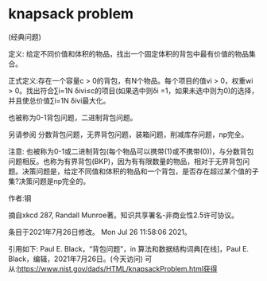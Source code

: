 # knapsack problem


(经典问题)



定义:
给定不同价值和体积的物品，找出一个固定体积的背包中最有价值的物品集合。



正式定义:存在一个容量c > 0的背包，有N个物品。每个项目的值vi > 0，权重wi > 0。找出符合∑i=1N δivi≤c的项目(如果选中则δi =1，如果未选中则为0)的选择，并且使总价值∑i=1N δivi最大化。



也被称为0-1背包问题，二进制背包问题。



另请参阅
分数背包问题，无界背包问题，装箱问题，削减库存问题，np完全。



注意:
也被称为0-1或二进制背包(每个物品可以携带(1)或不携带(0))，与分数背包问题相反。也称为有界背包(BKP)，因为有有限数量的物品，相对于无界背包问题。决策问题是，给定不同值和体积的物品和一个背包，是否存在超过某个值的子集?决策问题是np完全的。


作者:钢


摘自xkcd 287, Randall Munroe著。知识共享署名-非商业性2.5许可协议。








条目于2021年7月26日修改。
Mon Jul 26 11:58:06 2021。



引用如下:
Paul E. Black，“背包问题”，in
算法和数据结构词典[在线]，Paul E. Black，编辑，2021年7月26日。(今天访问)
可从:https://www.nist.gov/dads/HTML/knapsackProblem.html获得